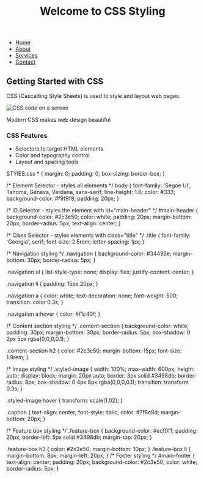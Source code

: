 <!DOCTYPE html>
<html lang="en">
<head>
    <meta charset="UTF-8">
    <meta name="viewport" content="width=device-width, initial-scale=1.0">
    <title>CSS Introduction</title>
    <!-- Linking external CSS file -->
    <link rel="stylesheet" href="style.css">
</head>
<body>
    <header id="main-header">
        <h1 class="title">Welcome to CSS Styling</h1>
    </header>
    <nav class="navigation">
        <ul>
            <li><a href="#">Home</a></li>
            <li><a href="#">About</a></li>
            <li><a href="#">Services</a></li>
            <li><a href="#">Contact</a></li>
        </ul>
    </nav>
    <main>
        <section class="content-section">
            <h2>Getting Started with CSS</h2>
            <p>CSS (Cascading Style Sheets) is used to style and layout web pages.</p>  
            <div class="image-container">
                <img src="https://images.pexels.com/photos/11035380/pexels-photo-11035380.jpeg" 
                     alt="CSS code on a screen" 
                     class="styled-image">
                <p class="caption">Modern CSS makes web design beautiful</p>
            </div>
            <article class="feature-box">
                <h3>CSS Features</h3>
                <ul>
                    <li>Selectors to target HTML elements</li>
                    <li>Color and typography control</li>
                    <li>Layout and spacing tools</li>
                </ul>
            </article>
        </section>
    </main>
</body>
</html>
STYlES.css
* {
    margin: 0;
    padding: 0;
    box-sizing: border-box;
}

/* Element Selector - styles all <body> elements */
body {
    font-family: 'Segoe UI', Tahoma, Geneva, Verdana, sans-serif;
    line-height: 1.6;
    color: #333;
    background-color: #f9f9f9;
    padding: 20px;
}

/* ID Selector - styles the element with id="main-header" */
#main-header {
    background-color: #2c3e50;
    color: white;
    padding: 20px;
    margin-bottom: 20px;
    border-radius: 5px;
    text-align: center;
}

/* Class Selector - styles elements with class="title" */
.title {
    font-family: 'Georgia', serif;
    font-size: 2.5rem;
    letter-spacing: 1px;
}

/* Navigation styling */
.navigation {
    background-color: #34495e;
    margin-bottom: 30px;
    border-radius: 5px;
}

.navigation ul {
    list-style-type: none;
    display: flex;
    justify-content: center;
}

.navigation li {
    padding: 15px 20px;
}

.navigation a {
    color: white;
    text-decoration: none;
    font-weight: 500;
    transition: color 0.3s;
}

.navigation a:hover {
    color: #f1c40f;
}

/* Content section styling */
.content-section {
    background-color: white;
    padding: 30px;
    margin-bottom: 30px;
    border-radius: 5px;
    box-shadow: 0 2px 5px rgba(0,0,0,0.1);
}

.content-section h2 {
    color: #2c3e50;
    margin-bottom: 15px;
    font-size: 1.8rem;
}

/* Image styling */
.styled-image {
    width: 100%;
    max-width: 600px;
    height: auto;
    display: block;
    margin: 20px auto;
    border: 3px solid #3498db;
    border-radius: 8px;
    box-shadow: 0 4px 8px rgba(0,0,0,0.1);
    transition: transform 0.3s;
}

.styled-image:hover {
    transform: scale(1.02);
}

.caption {
    text-align: center;
    font-style: italic;
    color: #7f8c8d;
    margin-bottom: 20px;
}

/* Feature box styling */
.feature-box {
    background-color: #ecf0f1;
    padding: 20px;
    border-left: 5px solid #3498db;
    margin-top: 20px;
}

.feature-box h3 {
    color: #2c3e50;
    margin-bottom: 10px;
}
.feature-box li {
    margin-bottom: 8px;
    margin-left: 20px;
}
/* Footer styling */
#main-footer {
    text-align: center;
    padding: 20px;
    background-color: #2c3e50;
    color: white;
    border-radius: 5px;
}
